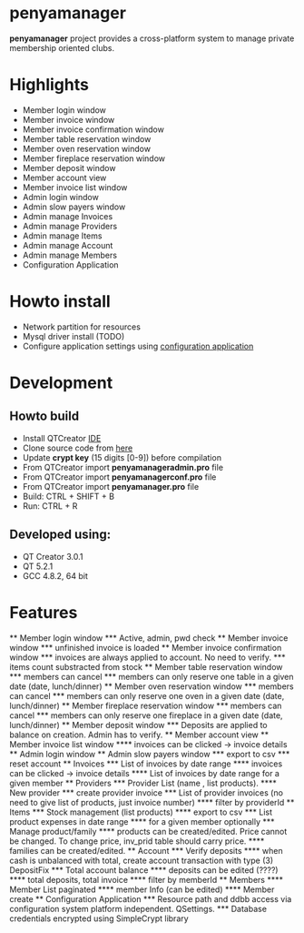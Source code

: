 penyamanager
============

**penyamanager** project provides a cross-platform system to manage private membership oriented clubs.

# Highlights
* Member login window
* Member invoice window
* Member invoice confirmation window
* Member table reservation window
* Member oven reservation window
* Member fireplace reservation window
* Member deposit window
* Member account view
* Member invoice list window
* Admin login window
* Admin slow payers window
* Admin manage Invoices
* Admin manage Providers
* Admin manage Items
* Admin manage Account
* Admin manage Members
* Configuration Application

# Howto install
* Network partition for resources
* Mysql driver install (TODO)
* Configure application settings using [configuration application](ConfApp.md)

# Development

## Howto build
* Install QTCreator [IDE](https://qt-project.org/downloads)
* Clone source code from [here](https://github.com/eguzki/penyamanager)
* Update **crypt key** (15 digits [0-9]) before compilation
* From QTCreator import **penyamanageradmin.pro** file
* From QTCreator import **penyamanagerconf.pro** file
* From QTCreator import **penyamanager.pro** file
* Build: CTRL + SHIFT + B
* Run: CTRL + R

## Developed using:
* QT Creator 3.0.1
* QT 5.2.1
* GCC 4.8.2, 64 bit

# Features
** Member login window
*** Active, admin, pwd check
** Member invoice window
*** unfinished invoice is loaded
** Member invoice confirmation window
*** invoices are always applied to account. No need to verify.
*** items count substracted from stock
** Member table reservation window
*** members can cancel
*** members can only reserve one table in a given date (date, lunch/dinner)
** Member oven reservation window
*** members can cancel
*** members can only reserve one oven in a given date (date, lunch/dinner)
** Member fireplace reservation window
*** members can cancel
*** members can only reserve one fireplace in a given date (date, lunch/dinner)
** Member deposit window
*** Deposits are applied to balance on creation. Admin has to verify.
** Member account view
** Member invoice list window
**** invoices can be clicked -> invoice details
** Admin login window
** Admin slow payers window
*** export to csv
*** reset account
** Invoices
*** List of invoices by date range
**** invoices can be clicked -> invoice details
**** List of invoices by date range for a given member
** Providers
*** Provider List (name , list products).
**** New provider
*** create provider invoice
*** List of provider invoices (no need to give list of products, just invoice number)
**** filter by providerId
** Items
*** Stock management (list products)
**** export to csv
*** List product expenses in date range
**** for a given member optionally
*** Manage product/family
**** products can be created/edited. Price cannot be changed. To change price, inv_prid table should carry price.
**** families can be created/edited.
** Account
*** Verify deposits
**** when cash is unbalanced with total, create account transaction with type (3) DepositFix
*** Total account balance
**** deposits can be edited (????)
**** total deposits, total invoice
**** filter by memberId
** Members
**** Member List paginated
**** member Info (can be edited)
**** Member create
** Configuration Application
*** Resource path and ddbb access via configuration system platform independent. QSettings.
*** Database credentials encrypted using SimpleCrypt library

